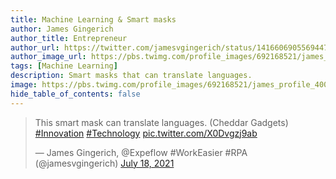 ```yaml
---
title: Machine Learning & Smart masks 
author: James Gingerich
author_title: Entrepreneur
author_url: https://twitter.com/jamesvgingerich/status/1416606905569447936
author_image_url: https://pbs.twimg.com/profile_images/692168521/james_profile_400x400.jpg
tags: [Machine Learning]
description: Smart masks that can translate languages.
image: https://pbs.twimg.com/profile_images/692168521/james_profile_400x400.jpg
hide_table_of_contents: false
---
```

<blockquote class="twitter-tweet"><p lang="en" dir="ltr">This smart mask can translate languages. (Cheddar Gadgets) <a href="https://twitter.com/hashtag/Innovation?src=hash&amp;ref_src=twsrc%5Etfw">#Innovation</a> <a href="https://twitter.com/hashtag/Technology?src=hash&amp;ref_src=twsrc%5Etfw">#Technology</a> <a href="https://t.co/X0Dvgzj9ab">pic.twitter.com/X0Dvgzj9ab</a></p>&mdash; James Gingerich, @Expeflow #WorkEasier #RPA (@jamesvgingerich) <a href="https://twitter.com/jamesvgingerich/status/1416606905569447936?ref_src=twsrc%5Etfw">July 18, 2021</a></blockquote> <script async src="https://platform.twitter.com/widgets.js" charset="utf-8"></script>
